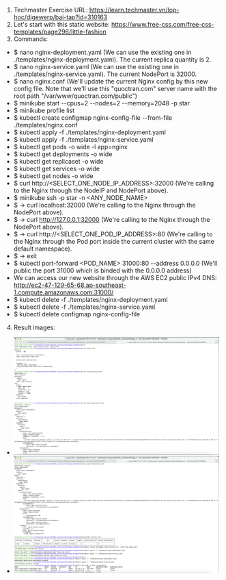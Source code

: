 1. Techmaster Exercise URL: https://learn.techmaster.vn/lop-hoc/djgewerp/bai-tap?id=310163
2. Let's start with this static website: https://www.free-css.com/free-css-templates/page296/little-fashion
3. Commands:
- $ nano nginx-deployment.yaml (We can use the existing one in ./templates/nginx-deployment.yaml). The current replica quantity is 2.
- $ nano nginx-service.yaml (We can use the existing one in ./templates/nginx-service.yaml). The current NodePort is 32000.
- $ nano nginx.conf (We'll update the current Nginx config by this new config file. Note that we'll use this "quoctran.com" server name with the root path "/var/www/quoctran.com/public")
- $ minikube start --cpus=2 --nodes=2 --memory=2048 -p star
- $ minikube profile list
- $ kubectl create configmap nginx-config-file --from-file ./templates/nginx.conf
- $ kubectl apply -f ./templates/nginx-deployment.yaml
- $ kubectl apply -f ./templates/nginx-service.yaml
- $ kubectl get pods -o wide -l app=nginx
- $ kubectl get deployments -o wide
- $ kubectl get replicaset -o wide
- $ kubectl get services -o wide
- $ kubectl get nodes -o wide
- $ curl http://<SELECT_ONE_NODE_IP_ADDRESS>:32000 (We're calling to the Nginx through the NodeIP and NodePort above).
- $ minikube ssh -p star -n <ANY_NODE_NAME>
- $ -> curl localhost:32000 (We're calling to the Nginx through the NodePort above).
- $ -> curl http://127.0.0.1:32000 (We're calling to the Nginx through the NodePort above).
- $ -> curl http://<SELECT_ONE_POD_IP_ADDRESS>:80 (We're calling to the Nginx through the Pod port inside the current cluster with the same default namespace).
- $ -> exit
- $ kubectl port-forward <POD_NAME> 31000:80 --address 0.0.0.0 (We'll public the port 31000 which is binded with the 0.0.0.0 address)
- We can access our new website through the AWS EC2 public IPv4 DNS: http://ec2-47-129-65-68.ap-southeast-1.compute.amazonaws.com:31000/ 
- $ kubectl delete -f ./templates/nginx-deployment.yaml
- $ kubectl delete -f ./templates/nginx-service.yaml
- $ kubectl delete configmap nginx-config-file
4. Result images:
  - ![Ảnh 1](./images/1.png)
  - ![Ảnh 2](./images/2.png)
